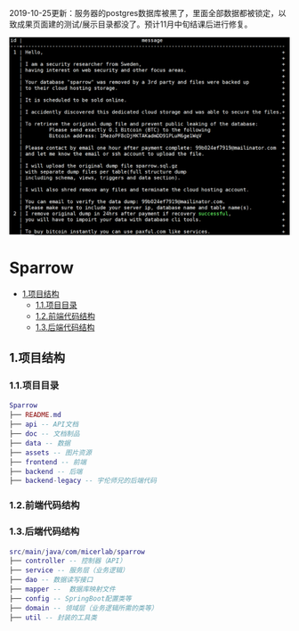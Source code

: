 2019-10-25更新：服务器的postgres数据库被黑了，里面全部数据都被锁定，以致成果页面建的测试/展示目录都没了。预计11月中旬结课后进行修复。

![2019_09_27_10_56_IMG_2657](assets/2019_09_27_10_56_IMG_2657.PNG)

# Sparrow

- [1.项目结构](#1项目结构)
  - [1.1.项目目录](#11项目目录)
  - [1.2.前端代码结构](#12前端代码结构)
  - [1.3.后端代码结构](#13后端代码结构)

## 1.项目结构

### 1.1.项目目录

```lua
Sparrow
├── README.md
├── api -- API文档
├── doc -- 文档制品
├── data -- 数据
├── assets -- 图片资源
├── frontend -- 前端
├── backend -- 后端
├── backend-legacy -- 宇伦师兄的后端代码

```

### 1.2.前端代码结构


### 1.3.后端代码结构

```lua
src/main/java/com/micerlab/sparrow
├── controller -- 控制器（API）
├── service -- 服务层（业务逻辑）
├── dao -- 数据读写接口
├── mapper --  数据库映射文件
├── config -- SpringBoot配置类等
├── domain -- 领域层（业务逻辑所需的类等）
├── util -- 封装的工具类
```






